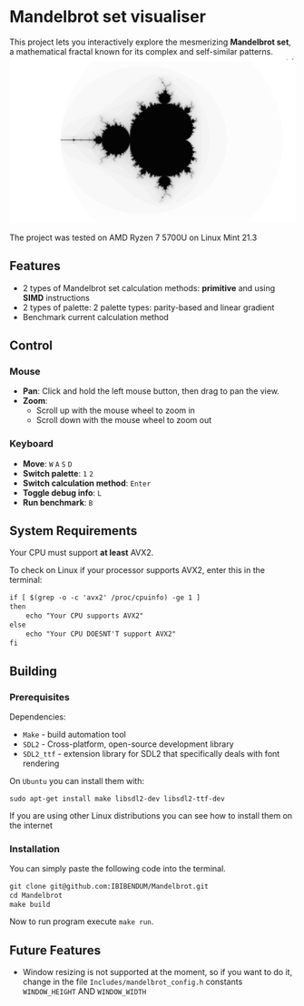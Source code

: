 # Mandelbrot set visualiser

This project lets you interactively explore the mesmerizing **Mandelbrot set**, a mathematical fractal known for its complex and self-similar patterns.
![](Images/Mandelbrot_picture_1.png)

The project was tested on AMD Ryzen 7 5700U on Linux Mint 21.3

## Features
- 2 types of Mandelbrot set calculation methods: **primitive** and using **SIMD** instructions
- 2 types of palette: 2 palette types: parity-based and linear gradient
- Benchmark current calculation method
## Control
### Mouse
- **Pan**: Click and hold the left mouse button, then drag to pan the view.
- **Zoom**:
    - Scroll up with the mouse wheel to zoom in
    - Scroll down with the mouse wheel to zoom out
### Keyboard
- **Move**: `W` `A` `S` `D`
- **Switch palette**: `1` `2`
- **Switch calculation method**: `Enter`
- **Toggle debug info**: `L`
- **Run benchmark**: `B`

## System Requirements
Your CPU must support **at least** AVX2.

To check on Linux if your processor supports AVX2, enter this in the terminal:
```
if [ $(grep -o -c 'avx2' /proc/cpuinfo) -ge 1 ]
then
    echo "Your CPU supports AVX2"
else
    echo "Your CPU DOESNT'T support AVX2"
fi
```
## Building
### Prerequisites
Dependencies:
- `Make` - build automation tool
- `SDL2` - Cross-platform, open-source development library
- `SDL2_ttf` - extension library for SDL2 that specifically deals with font rendering

On `Ubuntu` you can install them with:
```
sudo apt-get install make libsdl2-dev libsdl2-ttf-dev
```
If you are using other Linux distributions you can see how to install them on the internet

### Installation
You can simply paste the following code into the terminal.
```
git clone git@github.com:IBIBENDUM/Mandelbrot.git
cd Mandelbrot
make build
```

Now to run program execute `make run`.

## Future Features
- Window resizing is not supported at the moment, so if you want to do it, change in the file `Includes/mandelbrot_config.h` constants `WINDOW_HEIGHT` AND `WINDOW_WIDTH`
